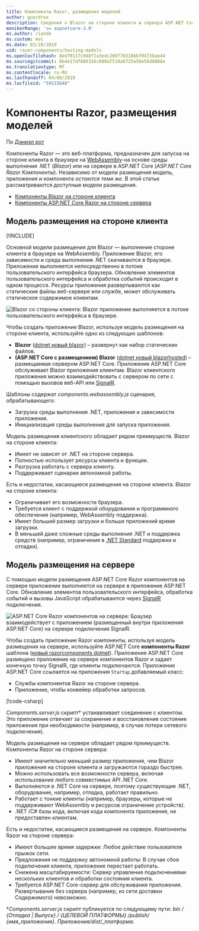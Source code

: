 ```yaml
---
title: Компоненты Razor, размещения моделей
author: guardrex
description: Сведения о Blazor на стороне клиента и сервера ASP.NET Core Razor компоненты на стороне размещения моделей.
monikerRange: '>= aspnetcore-3.0'
ms.author: riande
ms.custom: mvc
ms.date: 03/28/2019
uid: razor-components/hosting-models
ms.openlocfilehash: 8ed70117c94bf1a3e4c208f70310bbf0473bae44
ms.sourcegitcommit: 6bde1fdf686326c080a7518a6725e56e56d8886e
ms.translationtype: MT
ms.contentlocale: ru-RU
ms.lasthandoff: 04/08/2019
ms.locfileid: "59515648"
---
```

# <a name="razor-components-hosting-models"></a>Компоненты Razor, размещения моделей

По [Дэниэл рот](https://github.com/danroth27)

Компоненты Razor — это веб-платформа, предназначен для запуска на стороне клиента в браузере на [WebAssembly](http://webassembly.org/)-на основе среды выполнения .NET (*Blazor*) или на сервере в ASP.NET Core (*ASP.NET Core Razor Компоненты*). Независимо от модели размещения модель, приложения и компонента *остаются теми же*. В этой статье рассматриваются доступные модели размещения.

* [Компоненты Blazor на стороне клиента](#client-side-hosting-model)
* [Компоненты ASP.NET Core Razor на стороне сервера](#server-side-hosting-model)

## <a name="client-side-hosting-model"></a>Модель размещения на стороне клиента

[!INCLUDE[](~/includes/razor-components-preview-notice.md)]

Основной модели размещения для Blazor — выполнение стороне клиента в браузере на WebAssembly. Приложение Blazor, его зависимости и среда выполнения .NET скачиваются в браузере. Приложение выполняется непосредственно в потоке пользовательского интерфейса браузера. Обновление элементов пользовательского интерфейса и обработка событий происходит в одном процессе. Ресурсы приложения развертываются как статические файлы веб-сервере или службе, может обслуживать статическое содержимое клиентам.

![Blazor со стороны клиента: Blazor приложение выполняется в потоке пользовательского интерфейса в браузере.](hosting-models/_static/client-side.png)

Чтобы создать приложение Blazor, используя модель размещения на стороне клиента, используйте одно из следующих шаблонов:

* **Blazor** ([dotnet новый blazor](/dotnet/core/tools/dotnet-new)) &ndash; развернут как набор статических файлов.
* **(ASP.NET Core с размещением) Blazor** ([dotnet новый blazorhosted](/dotnet/core/tools/dotnet-new)) &ndash; размещаемая сервером ASP.NET Core. Приложение ASP.NET Core обслуживает Blazor приложения клиентам. Blazor клиентского приложения можно взаимодействовать с сервером по сети с помощью вызовов веб-API или [SignalR](xref:signalr/introduction).

Шаблоны содержат *components.webassembly.js* сценария, обрабатывающего:

* Загрузка среды выполнения .NET, приложения и зависимости приложения.
* Инициализация среды выполнения для запуска приложения.

Модель размещения клиентского обладает рядом преимуществ. Blazor на стороне клиента:

* Имеет не зависят от .NET на стороне сервера.
* Полностью использует ресурсы клиента и функции.
* Разгрузка работать с сервера клиенту.
* Поддерживает сценарии автономной работы.

Есть и недостатки, касающиеся размещения на стороне клиента. Blazor на стороне клиента:

* Ограничивает его возможности браузера.
* Требуется клиент с поддержкой оборудования и программного обеспечения (например, WebAssembly поддержка).
* Имеет больший размер загрузки и больше приложений время загрузки.
* В меньшей даже сложные среды выполнения .NET и поддержка средств (например, ограничения в [.NET Standard](/dotnet/standard/net-standard) поддержки и отладки).

## <a name="server-side-hosting-model"></a>Модель размещения на сервере

С помощью модели размещения ASP.NET Core Razor компонентов на сервере приложение выполняется на сервере в приложение ASP.NET Core. Обновление элементов пользовательского интерфейса, обработка событий и вызовы JavaScript обрабатываются через [SignalR](xref:signalr/introduction) подключения.

![ASP.NET Core Razor компонентов на сервере: Браузер взаимодействует с приложением (размещенный внутри приложения ASP.NET Core) на сервере подключения SignalR.](hosting-models/_static/server-side.png)

Чтобы создать приложение Razor компоненты, используя модель размещения на сервере, используйте ASP.NET Core **компоненты Razor** шаблона ([новый razorcomponents dotnet](/dotnet/core/tools/dotnet-new)). Приложение ASP.NET Core размещено приложение на сервере компонентов Razor и задает конечную точку SignalR, где клиенты подключаются. Приложение ASP.NET Core ссылается на приложения `Startup` добавляемый класс:

* Службы компонентов Razor на стороне сервера.
* Приложение, чтобы конвейер обработки запросов.

[!code-csharp[](hosting-models/samples_snapshot/Startup.cs?highlight=5,27)]

*Components.server.js* скрипт&dagger; устанавливает соединение с клиентом. Это приложение отвечает за сохранение и восстановление состояние приложения при необходимости (например, в случае потери сетевого подключения).

Модель размещения на сервере обладает рядом преимуществ. Компоненты Razor на стороне сервера:

* Имеют значительно меньший размер приложения, чем Blazor приложения на стороне клиента и загружаются гораздо быстрее.
* Можно использовать все возможности сервера, включая использование любого совместимых API .NET Core.
* Выполняются в .NET Core на сервере, поэтому существующие .NET, оборудование, например, отладка, работает правильно.
* Работает с тонкие клиенты (например, браузеры, которые не поддерживают WebAssembly и ресурсов ограничение устройств).
* .NET /C# базы кода, включая кода компонента приложения, не предоставлен клиентам.

Есть и недостатки, касающиеся размещения на сервере. Компоненты Razor на стороне сервера:

* Имеют большее время задержки: Любое действие пользователя прыжок сети.
* Предложения не поддержку автономной работы: В случае сбоя подключения клиента, приложение перестает работать.
* Снижена масштабируемости: Сервер управления подключениями нескольких клиентов и обработки состояния клиента.
* Требуется ASP.NET Core-сервер для обслуживания приложения. Развертывание без сервера (например, из сети доставки Содержимого) невозможно.

&dagger;*Components.server.js* скрипт публикуется по следующему пути: *bin / {Отладка | Выпуск} / {ЦЕЛЕВОЙ ПЛАТФОРМЫ} /publish/ {имя_приложения}. Приложения/dist/_платформа*.
